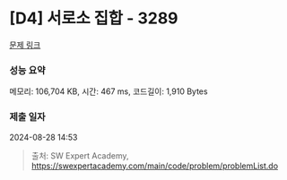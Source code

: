 # [D4] 서로소 집합 - 3289 

[문제 링크](https://swexpertacademy.com/main/code/problem/problemDetail.do?contestProbId=AWBJKA6qr2oDFAWr) 

### 성능 요약

메모리: 106,704 KB, 시간: 467 ms, 코드길이: 1,910 Bytes

### 제출 일자

2024-08-28 14:53



> 출처: SW Expert Academy, https://swexpertacademy.com/main/code/problem/problemList.do